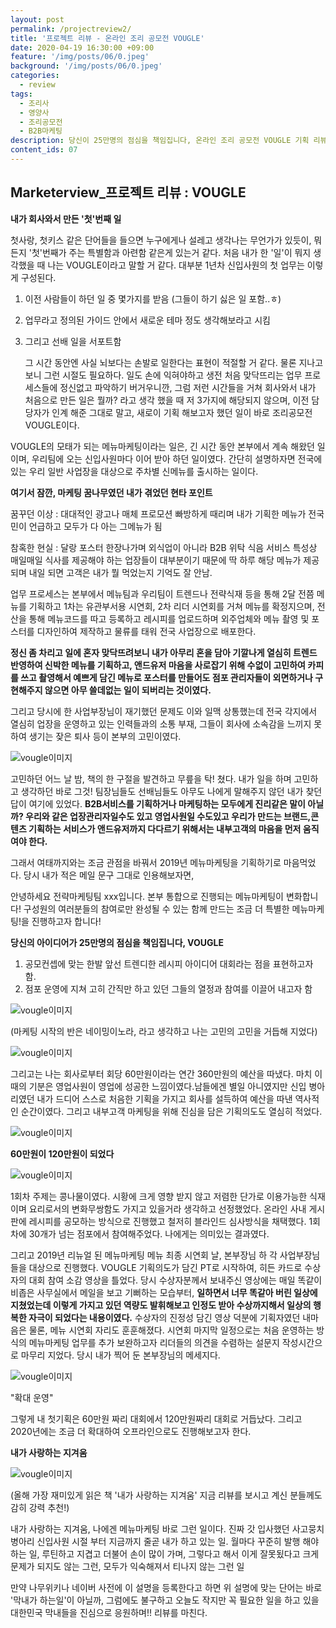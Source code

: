 ```yaml
---
layout: post
permalink: /projectreview2/
title: '프로젝트 리뷰 - 온라인 조리 공모전 VOUGLE'
date: 2020-04-19 16:30:00 +09:00
feature: '/img/posts/06/0.jpeg'
background: '/img/posts/06/0.jpeg'
categories:
  - review
tags:
  - 조리사
  - 영양사
  - 조리공모전
  - B2B마케팅
description: 당신이 25만명의 점심을 책임집니다, 온라인 조리 공모전 VOUGLE 기획 리뷰 
content_ids: 07
---
```


## Marketerview_프로젝트 리뷰 : VOUGLE

**내가 회사와서 만든 '첫'번째 일**



첫사랑, 첫키스 같은 단어들을 들으면 누구에게나 설레고 생각나는 무언가가 있듯이, 뭐든지 '첫'번째가 주는 특별함과 아련함 같은게 있는거 같다. 처음 내가 한 '일'이 뭐지 생각했을 때 나는 VOUGLE이라고 말할 거 같다. 대부분 1년차 신입사원의 첫 업무는 이렇게 구성된다. 

1. 이전 사람들이 하던 일 중 몇가지를 받음 (그들이 하기 싫은 일 포함..ㅎ) 

2.  업무라고 정의된 가이드 안에서 새로운 테마 정도 생각해보라고 시킴

3. 그리고 선배 일을 서포트함

   그 시간 동안엔 사실 뇌보다는 손발로 일한다는 표현이 적절할 거 같다. 물론 지나고 보니 그런 시절도 필요하다. 일도 손에 익혀야하고 생전 처음 맞닥뜨리는 업무 프로세스들에 정신없고 파악하기 버거우니깐, 그럼 저런 시간들을 거쳐 회사와서 내가 처음으로 만든 일은 뭘까? 라고 생각 했을 때 저 3가지에 해당되지 않으며, 이전 담당자가 인계 해준 그대로 말고, 새로이 기획 해보고자 했던 일이 바로 조리공모전 VOUGLE이다. 



VOUGLE의 모태가 되는 메뉴마케팅이라는 일은,  긴 시간 동안 본부에서 계속 해왔던 일이며, 우리팀에 오는 신입사원마다 이어 받아 하던 일이였다. 간단히 설명하자면 전국에 있는 우리 일반 사업장을 대상으로 주차별 신메뉴를 출시하는 일이다.

**여기서 잠깐, 마케팅 꿈나무였던 내가 겪었던 현타 포인트**  

꿈꾸던 이상 : 대대적인 광고나 매체 프로모션 빠방하게 때리며 내가 기획한 메뉴가 전국민이 언급하고 모두가 다 아는 그메뉴가 됨 

참혹한 현실 : 달랑 포스터 한장나가며 외식업이 아니라 B2B 위탁 식음 서비스 특성상 매일매일 식사를 제공해야 하는 업장들이 대부분이기 때문에 딱 하루 해당 메뉴가 제공되며 내일 되면 고객은 내가 뭘 먹었는지 기억도 잘 안남.

업무 프로세스는 본부에서 메뉴팀과 우리팀이 트렌드나 전략식재 등을 통해 2달 전쯤 메뉴를 기획하고 1차는 유관부서용 시연회, 2차 리더 시연회를 거쳐 메뉴를 확정지으며, 전산을 통해 메뉴코드를 따고 등록하고 레시피를 업로드하며 외주업체와 메뉴 촬영 및 포스터를 디자인하여 제작하고 물류를 태워 전국 사업장으로 배포한다.

**정신 좀 차리고 일에 혼자 맞닥뜨려보니 내가 아무리 혼을 담아 기깔나게 열심히 트렌드 반영하여 신박한 메뉴를 기획하고, 앤드유저 마음을 사로잡기 위해 수없이 고민하여 카피를 쓰고 촬영해서 예쁘게 담긴 메뉴로 포스터를 만들어도 점포 관리자들이 외면하거나 구현해주지 않으면 아무 쓸데없는 일이 되버리는 것이였다.**

그리고 당시에 한 사업부장님이 재기했던 문제도 이와 일맥 상통했는데 전국 각지에서 열심히 업장을 운영하고 있는 인력들과의 소통 부재, 그들이 회사에 소속감을 느끼지 못하여 생기는 잦은 퇴사 등이 본부의 고민이였다. 

![vougle이미지](/img/posts/06/2.jpeg)

고민하던 어느 날 밤, 책의 한 구절을 발견하고 무릎을 탁! 쳤다. 내가 일을 하며 고민하고 생각하던 바로 그것! 팀장님들도 선배님들도 아무도 나에게 말해주지 않던 내가 찾던 답이 여기에 있었다. **B2B서비스를 기획하거나 마케팅하는 모두에게 진리같은 말이 아닐까? 우리와 같은 업장관리자일수도 있고 영업사원일 수도있고 우리가 만드는 브랜드,콘텐츠 기획하는 서비스가 앤드유저까지 다다르기 위해서는 내부고객의 마음을 먼저 움직여야 한다.**

그래서 여태까지와는 조금 관점을 바꿔서 2019년 메뉴마케팅을 기획하기로 마음먹었다.  당시 내가 적은 메일 문구 그대로 인용해보자면, 

안녕하세요 전략마케팅팀 xxx입니다. 본부 통합으로 진행되는 메뉴마케팅이 변화합니다! 구성원의 여러분들의 참여로만 완성될 수 있는 함께 만드는 조금 더 특별한 메뉴마케팅!을 진행하고자 합니다! 

**당신의 아이디어가 25만명의 점심을 책임집니다, VOUGLE**

1. 공모컨셉에 맞는 한발 앞선 트렌디한 레시피 아이디어 대회라는 점을 표현하고자 함. 
2. 점포 운영에 지쳐 고히 간직만 하고 있던 그들의 열정과 참여를 이끌어 내고자 함

![vougle이미지](/img/posts/06/5.png)

(마케팅 시작의 반은 네이밍이노라, 라고 생각하고 나는 고민의 고민을 거듭해 지었다)

![vougle이미지](/img/posts/06/4.png)

그리고는 나는 회사로부터 회당 60만원이라는 연간 360만원의 예산을 따냈다. 마치 이 때의 기분은 영업사원이 영업에 성공한 느낌이였다.남들에겐 별일 아니였지만 신입 병아리였던 내가 드디어 스스로 처음한 기획을 가지고 회사를 설득하여 예산을 따낸 역사적인 순간이였다. 그리고 내부고객 마케팅을 위해 진심을 담은 기획의도도 열심히 적었다. 

![vougle이미지](/img/posts/06/3.png)





**60만원이 120만원이 되었다**

![vougle이미지](/img/posts/06/6.png)

1회차 주제는 콩나물이였다. 시황에 크게 영향 받지 않고 저렴한 단가로 이용가능한 식재이며 요리로서의 변화무쌍함도 가지고 있을거라 생각하고 선정했었다. 온라인 사내 게시판에 레시피를 공모하는 방식으로 진행했고 철저히 블라인드 심사방식을 채택했다. 1회차에  30개가 넘는 점포에서 참여해주었다. 나에게는 의미있는 결과였다. 

그리고 2019년 리뉴얼 된 메뉴마케팅 메뉴 최종 시연회 날, 본부장님 하 각 사업부장님들을 대상으로 진행했다. VOUGLE 기획의도가 담긴 PT로 시작하여, 히든 카드로 수상자의 대회 참여 소감 영상을 틀었다. 당시 수상자분께서 보내주신 영상에는 매일 똑같이 비좁은 사무실에서 메일을 보고 기뻐하는 모습부터, **일하면서 너무 똑같아 버린 일상에 지쳤었는데 이렇게 가지고 있던 역량도 발휘해보고 인정도 받아 수상까지해서 일상의 행복한 자극이 되었다는 내용이였다.** 수상자의 진정성 담긴 영상 덕분에 기획자였던 내마음은 물론, 메뉴 시연회 자리도 훈훈해졌다. 시연회 마지막 일정으로는 처음 운영하는 방식의 메뉴마케팅 업무를 추가 보완하고자 리더들의 의견을 수렴하는 설문지 작성시간으로 마무리 지었다. 당시 내가 찍어 둔 본부장님의 메세지다. 

![vougle이미지](/img/posts/06/7.jpeg)

"확대 운영" 

그렇게 내 첫기획은 60만원 짜리 대회에서 120만원짜리 대회로 거듭났다. 그리고 2020년에는 조금 더 확대하여 오프라인으로도 진행해보고자 한다. 



**내가 사랑하는 지겨움**

![vougle이미지](/img/posts/06/1.jpeg)

(올해 가장 재미있게 읽은 책 '내가 사랑하는 지겨움' 지금 리뷰를 보시고 계신 분들께도 감히 강력 추천!)

내가 사랑하는 지겨움, 나에겐 메뉴마케팅 바로 그런 일이다. 진짜 갓 입사했던 사고뭉치 병아리 신입사원 시절 부터 지금까지 줄곧 내가 하고 있는 일. 월마다 꾸준히 발행 해야 하는 일, 루틴하고 지겹고 더불어 손이 많이 가며, 그렇다고 해서 이게 잘못됬다고 크게 문제가 되지도 않는 그런, 모두가 익숙해져서 티나지 않는 그런 일

만약 나무위키나 네이버 사전에 이 설명을 등록한다고 하면 위 설명에 맞는 단어는 바로 '막내가 하는일'이 아닐까, 그럼에도 불구하고 오늘도 작지만 꼭 필요한 일을 하고 있을 대한민국 막내들을 진심으로 응원하며!! 리뷰를 마친다. 


